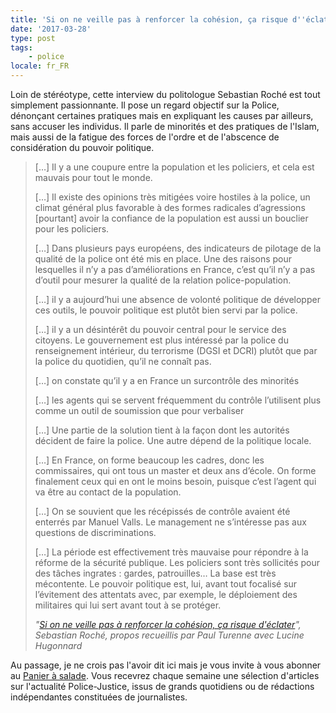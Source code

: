 ```yaml
---
title: 'Si on ne veille pas à renforcer la cohésion, ça risque d''éclater'
date: '2017-03-28'
type: post
tags:
    - police
locale: fr_FR
---
```


Loin de stéréotype, cette interview du politologue Sebastian Roché est tout simplement passionnante. Il pose un regard objectif sur la Police, dénonçant certaines pratiques mais en expliquant les causes par ailleurs, sans accuser les individus. Il parle de minorités et des pratiques de l'Islam, mais aussi de la fatigue des forces de l'ordre et de l'abscence de considération du pouvoir politique.

<!-- more -->

> […] Il y a une coupure entre la population et les policiers, et cela est mauvais pour tout le monde.
>
> […] Il existe des opinions très mitigées voire hostiles à la police, un climat général plus favorable à des formes radicales d’agressions [pourtant] avoir la confiance de la population est aussi un bouclier pour les policiers.
>
> […] Dans plusieurs pays européens, des indicateurs de pilotage de la qualité de la police ont été mis en place. Une des raisons pour lesquelles il n’y a pas d’améliorations en France, c’est qu’il n’y a pas d’outil pour mesurer la qualité de la relation police-population.
>
> […] il y a aujourd’hui une absence de volonté politique de développer ces outils, le pouvoir politique est plutôt bien servi par la police.
>
> […] il y a un désintérêt du pouvoir central pour le service des citoyens. Le gouvernement est plus intéressé par la police du renseignement intérieur, du terrorisme (DGSI et DCRI) plutôt que par la police du quotidien, qu’il ne connaît pas.
>
> […] on constate qu’il y a en France un surcontrôle des minorités
>
> […] les agents qui se servent fréquemment du contrôle l’utilisent plus comme un outil de soumission que pour verbaliser
>
> […] Une partie de la solution tient à la façon dont les autorités décident de faire la police. Une autre dépend de la politique locale.
>
> […] En France, on forme beaucoup les cadres, donc les commissaires, qui ont tous un master et deux ans d’école. On forme finalement ceux qui en ont le moins besoin, puisque c’est l’agent qui va être au contact de la population.
>
> […] On se souvient que les récépissés de contrôle avaient été enterrés par Manuel Valls. Le management ne s’intéresse pas aux questions de discriminations.
>
> […] La période est effectivement très mauvaise pour répondre à la réforme de la sécurité publique. Les policiers sont très sollicités pour des tâches ingrates : gardes, patrouilles… La base est très mécontente. Le pouvoir politique est, lui, avant tout focalisé sur l’évitement des attentats avec, par exemple, le déploiement des militaires qui lui sert avant tout à se protéger.
>
> <cite>"[Si on ne veille pas à renforcer la cohésion, ça risque d'éclater](http://www.placegrenet.fr/2017/01/12/sebastian-roche-on-ne-veille-a-renforcer-cohesion-ca-risque-declater/118029)", Sebastian Roché, propos recueillis par Paul Turenne avec Lucine Hugonnard</cite>

Au passage, je ne crois pas l'avoir dit ici mais je vous invite à vous abonner au [Panier à salade](http://us12.campaign-archive2.com/home/?u=93670423e9243101afcfcae19&id=3c8978e498). Vous recevrez chaque semaine une sélection d'articles sur l'actualité Police-Justice, issus de grands quotidiens ou de rédactions indépendantes constituées de journalistes.
